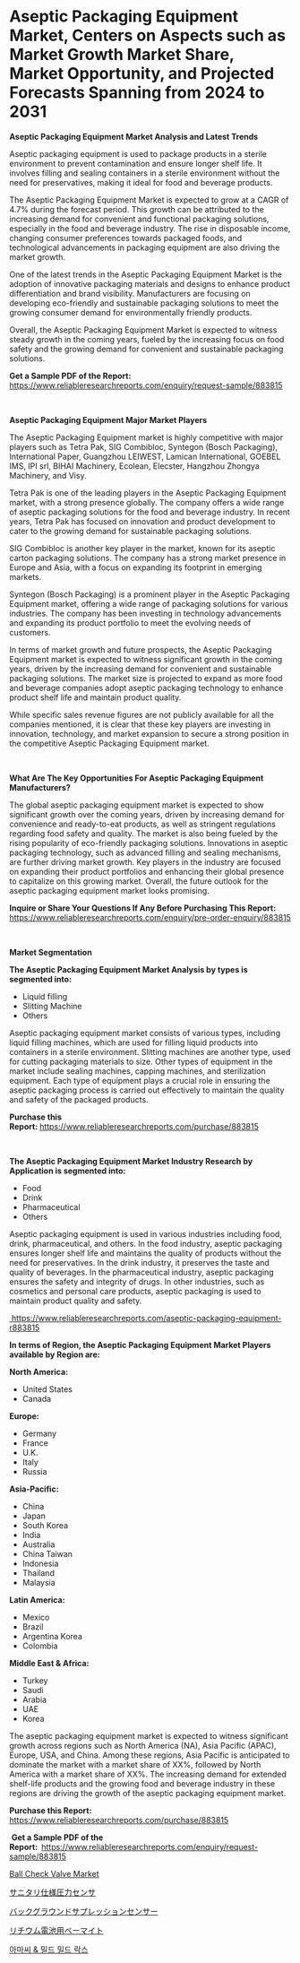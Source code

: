 <p><h1>Aseptic Packaging Equipment Market, Centers on Aspects such as Market Growth Market Share, Market Opportunity, and Projected Forecasts Spanning from 2024 to 2031</h1></p><p><strong>Aseptic Packaging Equipment Market Analysis and Latest Trends</strong></p>
<p><p>Aseptic packaging equipment is used to package products in a sterile environment to prevent contamination and ensure longer shelf life. It involves filling and sealing containers in a sterile environment without the need for preservatives, making it ideal for food and beverage products.</p><p>The Aseptic Packaging Equipment Market is expected to grow at a CAGR of 4.7% during the forecast period. This growth can be attributed to the increasing demand for convenient and functional packaging solutions, especially in the food and beverage industry. The rise in disposable income, changing consumer preferences towards packaged foods, and technological advancements in packaging equipment are also driving the market growth.</p><p>One of the latest trends in the Aseptic Packaging Equipment Market is the adoption of innovative packaging materials and designs to enhance product differentiation and brand visibility. Manufacturers are focusing on developing eco-friendly and sustainable packaging solutions to meet the growing consumer demand for environmentally friendly products.</p><p>Overall, the Aseptic Packaging Equipment Market is expected to witness steady growth in the coming years, fueled by the increasing focus on food safety and the growing demand for convenient and sustainable packaging solutions.</p></p>
<p><strong>Get a Sample PDF of the Report:&nbsp;</strong> <a href="https://www.reliableresearchreports.com/enquiry/request-sample/883815">https://www.reliableresearchreports.com/enquiry/request-sample/883815</a></p>
<p>&nbsp;</p>
<p><strong>Aseptic Packaging Equipment Major Market Players</strong></p>
<p><p>The Aseptic Packaging Equipment market is highly competitive with major players such as Tetra Pak, SIG Combibloc, Syntegon (Bosch Packaging), International Paper, Guangzhou LEIWEST, Lamican International, GOEBEL IMS, IPI srl, BIHAI Machinery, Ecolean, Elecster, Hangzhou Zhongya Machinery, and Visy.</p><p>Tetra Pak is one of the leading players in the Aseptic Packaging Equipment market, with a strong presence globally. The company offers a wide range of aseptic packaging solutions for the food and beverage industry. In recent years, Tetra Pak has focused on innovation and product development to cater to the growing demand for sustainable packaging solutions.</p><p>SIG Combibloc is another key player in the market, known for its aseptic carton packaging solutions. The company has a strong market presence in Europe and Asia, with a focus on expanding its footprint in emerging markets.</p><p>Syntegon (Bosch Packaging) is a prominent player in the Aseptic Packaging Equipment market, offering a wide range of packaging solutions for various industries. The company has been investing in technology advancements and expanding its product portfolio to meet the evolving needs of customers.</p><p>In terms of market growth and future prospects, the Aseptic Packaging Equipment market is expected to witness significant growth in the coming years, driven by the increasing demand for convenient and sustainable packaging solutions. The market size is projected to expand as more food and beverage companies adopt aseptic packaging technology to enhance product shelf life and maintain product quality.</p><p>While specific sales revenue figures are not publicly available for all the companies mentioned, it is clear that these key players are investing in innovation, technology, and market expansion to secure a strong position in the competitive Aseptic Packaging Equipment market.</p></p>
<p>&nbsp;</p>
<p><strong>What Are The Key Opportunities For Aseptic Packaging Equipment Manufacturers?</strong></p>
<p><p>The global aseptic packaging equipment market is expected to show significant growth over the coming years, driven by increasing demand for convenience and ready-to-eat products, as well as stringent regulations regarding food safety and quality. The market is also being fueled by the rising popularity of eco-friendly packaging solutions. Innovations in aseptic packaging technology, such as advanced filling and sealing mechanisms, are further driving market growth. Key players in the industry are focused on expanding their product portfolios and enhancing their global presence to capitalize on this growing market. Overall, the future outlook for the aseptic packaging equipment market looks promising.</p></p>
<p><strong>Inquire or Share Your Questions If Any Before Purchasing This Report:</strong> <a href="https://www.reliableresearchreports.com/enquiry/pre-order-enquiry/883815">https://www.reliableresearchreports.com/enquiry/pre-order-enquiry/883815</a></p>
<p>&nbsp;</p>
<p><strong>Market Segmentation</strong></p>
<p><strong>The Aseptic Packaging Equipment Market Analysis by types is segmented into:</strong></p>
<p><ul><li>Liquid filling</li><li>Slitting Machine</li><li>Others</li></ul></p>
<p><p>Aseptic packaging equipment market consists of various types, including liquid filling machines, which are used for filling liquid products into containers in a sterile environment. Slitting machines are another type, used for cutting packaging materials to size. Other types of equipment in the market include sealing machines, capping machines, and sterilization equipment. Each type of equipment plays a crucial role in ensuring the aseptic packaging process is carried out effectively to maintain the quality and safety of the packaged products.</p></p>
<p><strong>Purchase this Report:&nbsp;</strong><a href="https://www.reliableresearchreports.com/purchase/883815">https://www.reliableresearchreports.com/purchase/883815</a></p>
<p>&nbsp;</p>
<p><strong>The Aseptic Packaging Equipment Market Industry Research by Application is segmented into:</strong></p>
<p><ul><li>Food</li><li>Drink</li><li>Pharmaceutical</li><li>Others</li></ul></p>
<p><p>Aseptic packaging equipment is used in various industries including food, drink, pharmaceutical, and others. In the food industry, aseptic packaging ensures longer shelf life and maintains the quality of products without the need for preservatives. In the drink industry, it preserves the taste and quality of beverages. In the pharmaceutical industry, aseptic packaging ensures the safety and integrity of drugs. In other industries, such as cosmetics and personal care products, aseptic packaging is used to maintain product quality and safety.</p></p>
<p><a href="https://www.reliableresearchreports.com/aseptic-packaging-equipment-r883815">&nbsp;https://www.reliableresearchreports.com/aseptic-packaging-equipment-r883815</a></p>
<p><strong>In terms of Region, the Aseptic Packaging Equipment Market Players available by Region are:</strong></p>
<p>
    <p> <strong> North America: </strong>
        <ul>
            <li>United States</li>
            <li>Canada</li>
        </ul>
        </p> 
    <p> <strong> Europe: </strong>
        <ul>
            <li>Germany</li>
            <li>France</li>
            <li>U.K.</li>
            <li>Italy</li>
            <li>Russia</li>
        </ul>
        </p> 
    <p> <strong> Asia-Pacific: </strong>
        <ul>
            <li>China</li>
            <li>Japan</li>
            <li>South Korea</li>
            <li>India</li>
            <li>Australia</li>
            <li>China Taiwan</li>
            <li>Indonesia</li>
            <li>Thailand</li>
            <li>Malaysia</li>
        </ul>
        </p> 
    <p> <strong> Latin America: </strong>
        <ul>
            <li>Mexico</li>
            <li>Brazil</li>
            <li>Argentina Korea</li>
            <li>Colombia</li>
        </ul>
        </p> 
    <p> <strong> Middle East & Africa: </strong>
        <ul>
            <li>Turkey</li>
            <li>Saudi</li>
            <li>Arabia</li>
            <li>UAE</li>
            <li>Korea</li>
        </ul>
    </p>
    </p>
<p><p>The aseptic packaging equipment market is expected to witness significant growth across regions such as North America (NA), Asia Pacific (APAC), Europe, USA, and China. Among these regions, Asia Pacific is anticipated to dominate the market with a market share of XX%, followed by North America with a market share of XX%. The increasing demand for extended shelf-life products and the growing food and beverage industry in these regions are driving the growth of the aseptic packaging equipment market.</p></p>
<p><strong>Purchase this Report: </strong><a href="https://www.reliableresearchreports.com/purchase/883815">https://www.reliableresearchreports.com/purchase/883815</a></p>
<p>&nbsp;<strong>Get a Sample PDF of the Report:&nbsp;&nbsp;</strong><a href="https://www.reliableresearchreports.com/enquiry/request-sample/883815">https://www.reliableresearchreports.com/enquiry/request-sample/883815</a></p>
<p><strong></strong></p>
<p><p><a href="https://github.com/jnzzvtbl92/Market-Research-Report-List-1/blob/main/ball-check-valve-market.md">Ball Check Valve Market</a></p><p><a href="https://github.com/leigh4852023/Market-Research-Report-List-1/blob/main/5329652155740.md">サニタリ仕様圧力センサ</a></p><p><a href="https://github.com/SimeonBode1/Market-Research-Report-List-1/blob/main/6827116155741.md">バックグラウンドサプレッションセンサー</a></p><p><a href="https://medium.com/@chloekessler01/%E3%83%AA%E3%83%81%E3%82%A6%E3%83%A0%E3%83%90%E3%83%83%E3%83%86%E3%83%AA%E3%83%BC%E3%81%AE%E3%82%B0%E3%83%AD%E3%83%BC%E3%83%90%E3%83%AB%E3%83%9C%E3%82%A8%E3%83%9E%E3%82%A4%E3%83%88%E5%B8%82%E5%A0%B4-%E8%A3%BD%E5%93%81%E3%82%BF%E3%82%A4%E3%83%97-%E3%82%A2%E3%83%97%E3%83%AA%E3%82%B1%E3%83%BC%E3%82%B7%E3%83%A7%E3%83%B3-%E5%9C%B0%E5%9F%9F-%E4%BC%81%E6%A5%AD%E5%88%A5%E3%81%AE%E5%B8%82%E5%A0%B4%E3%82%BB%E3%82%B0%E3%83%A1%E3%83%B3%E3%83%88%E3%81%AE%E5%B1%95%E6%9C%9B-%E5%B8%82%E5%A0%B4%E8%A9%95%E4%BE%A1-%E7%AB%B6%E4%BA%89%E3%82%B7%E3%83%8A%E3%83%AA%E3%82%AA-%E3%83%88%E3%83%AC%E3%83%B3%E3%83%89-%E4%BA%88%E6%B8%AC-2024%E5%B9%B4-2031%E5%B9%B4-2ad581a11496">リチウム電池用ベーマイト</a></p><p><a href="https://github.com/akzkkws047661437/Market-Research-Report-List-2/blob/main/1970302166375.md">아마씨 & 밀드 밀드 락스</a></p></p>